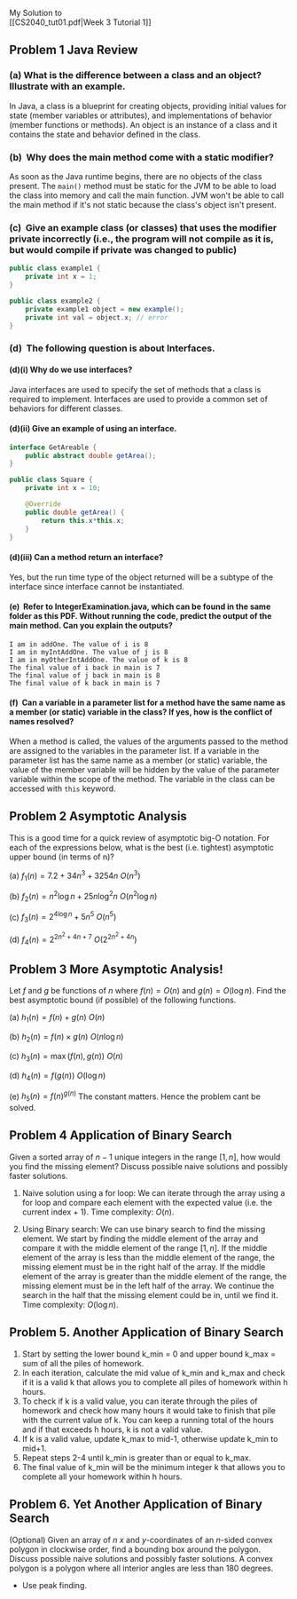 <span class="right-menu">My Solution to <br>[[CS2040_tut01.pdf|Week 3 Tutorial 1]]</span>

## Problem 1 Java Review

### (a) What is the difference between a class and an object? Illustrate with an example.

In Java, a class is a blueprint for creating objects, providing initial values for state (member variables or attributes), and implementations of behavior (member functions or methods). An object is an instance of a class and it contains the state and behavior defined in the class.

### (b)  Why does the main method come with a static modifier?

As soon as the Java runtime begins, there are no objects of the class present. The `main()` method must be static for the JVM to be able to load the class into memory and call the main function. JVM won't be able to call the main method if it's not static because the class's object isn't present.

### (c)  Give an example class (or classes) that uses the modifier private incorrectly (i.e., the program will not compile as it is, but would compile if private was changed to public)

```java
public class example1 {
	private int x = 1; 
}
```

```java
public class example2 {
	private example1 object = new example();
	private int val = object.x; // error 
}
```

### (d)  The following question is about Interfaces.

#### (d)(i) Why do we use interfaces?

Java interfaces are used to specify the set of methods that a class is required to implement. Interfaces are used to provide a common set of behaviors for different classes.

#### (d)(ii) Give an example of using an interface.

```java
interface GetAreable { 
	public abstract double getArea(); 
}
```

```java
public class Square {
	private int x = 10;

	@Override 
	public double getArea() {
		return this.x*this.x;
	}
}
```

#### (d)(iii) Can a method return an interface?

Yes, but the run time type of the object returned will be a subtype of the interface since interface cannot be instantiated.

#### (e)  Refer to IntegerExamination.java, which can be found in the same folder as this PDF. Without running the code, predict the output of the main method. Can you explain the outputs?

```
I am in addOne. The value of i is 8
I am in myIntAddOne. The value of j is 8
I am in myOtherIntAddOne. The value of k is 8
The final value of i back in main is 7
The final value of j back in main is 8
The final value of k back in main is 7
```

#### (f)  Can a variable in a parameter list for a method have the same name as a member (or static) variable in the class? If yes, how is the conflict of names resolved?

When a method is called, the values of the arguments passed to the method are assigned to the variables in the parameter list. If a variable in the parameter list has the same name as a member (or static) variable, the value of the member variable will be hidden by the value of the parameter variable within the scope of the method. The variable in the class can be accessed with `this` keyword.

## Problem 2 Asymptotic Analysis

This is a good time for a quick review of asymptotic big-O notation. For each of the expressions below, what is the best (i.e. tightest) asymptotic upper bound (in terms of n)?

(a) $f_1(n)=7.2+34 n^3+3254 n$
$O(n^3)$

(b) $f_2(n)=n^2 \log n+25 n \log ^2 n$
$O(n^2 \log n)$

(c) $f_3(n)=2^{4 \log n}+5 n^5$
$O(n^5)$

(d) $f_4(n)=2^{2 n^2+4 n+7}$
$O(2^{2n^2+4n})$ 

## Problem 3 More Asymptotic Analysis!

Let $f$ and $g$ be functions of $n$ where $f(n)=O(n)$ and $g(n)=O(\log n)$. Find the best asymptotic bound (if possible) of the following functions.

(a) $h_1(n)=f(n)+g(n)$
$O(n)$

(b) $h_2(n)=f(n) \times g(n)$
$O(n \log n)$

(c) $h_3(n)=\max (f(n), g(n))$
$O(n)$

(d) $h_4(n)=f(g(n))$
$O(\log n)$

(e) $h_5(n)=f(n)^{g(n)}$
The constant matters. Hence the problem cant be solved.

## Problem 4 Application of Binary Search

Given a sorted array of $n-1$ unique integers in the range $[1, n]$, how would you find the missing element? Discuss possible naive solutions and possibly faster solutions.

1.  Naive solution using a for loop:
   We can iterate through the array using a for loop and compare each element with the expected value (i.e. the current index + 1). Time complexity: $O(n)$.

2. Using Binary search:
   We can use binary search to find the missing element. We start by finding the middle element of the array and compare it with the middle element of the range $[1, n]$. If the middle element of the array is less than the middle element of the range, the missing element must be in the right half of the array. If the middle element of the array is greater than the middle element of the range, the missing element must be in the left half of the array. We continue the search in the half that the missing element could be in, until we find it. Time complexity: $O(\log n)$.
   
## Problem 5. Another Application of Binary Search

1.  Start by setting the lower bound k_min = 0 and upper bound k_max = sum of all the piles of homework.
2.  In each iteration, calculate the mid value of k_min and k_max and check if it is a valid k that allows you to complete all piles of homework within h hours.
3.  To check if k is a valid value, you can iterate through the piles of homework and check how many hours it would take to finish that pile with the current value of k. You can keep a running total of the hours and if that exceeds h hours, k is not a valid value.
4.  If k is a valid value, update k_max to mid-1, otherwise update k_min to mid+1.
5.  Repeat steps 2-4 until k_min is greater than or equal to k_max.
6.  The final value of k_min will be the minimum integer k that allows you to complete all your homework within h hours.

## Problem 6. Yet Another Application of Binary Search

(Optional) Given an array of $n$ $x$ and $y$-coordinates of an $n$-sided convex polygon in clockwise order, find a bounding box around the polygon. Discuss possible naive solutions and possibly faster solutions. A convex polygon is a polygon where all interior angles are less than 180 degrees.

- Use peak finding.
